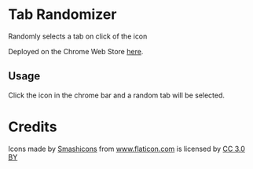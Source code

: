 # Tab Randomizer

Randomly selects a tab on click of the icon

Deployed on the Chrome Web Store [here](https://chrome.google.com/webstore/detail/dhadehfniifbmemochpmbofcjckpdnnl/).

## Usage

Click the icon in the chrome bar and a random tab will be selected.

# Credits

<div>Icons made by <a href="https://www.flaticon.com/authors/smashicons" title="Smashicons">Smashicons</a> from <a href="https://www.flaticon.com/" 			    title="Flaticon">www.flaticon.com</a> is licensed by <a href="http://creativecommons.org/licenses/by/3.0/" 			    title="Creative Commons BY 3.0" target="_blank">CC 3.0 BY</a></div>
